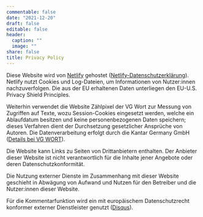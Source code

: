 ```yaml
---
commentable: false
date: "2021-12-20"
draft: false
editable: false
header:
  caption: ""
  image: ""
share: false
title: Privacy Policy
---
```



Diese Website wird von [Netlify](https://www.netlify.com) gehostet ([Netlify-Datenschutzerklärung](https://www.netlify.com/privacy/)). Netlify nutzt Cookies und Log-Dateien, um Informationen von Nutzer:innen nachzuverfolgen. Die aus der EU erhaltenen Daten unterliegen den EU-U.S. Privacy Shield Principles.

Weiterhin verwendet die Website Zählpixel der VG Wort zur Messung von Zugriffen auf Texte, wozu Session-Cookies eingesetzt werden, welche ein Ablaufdatum besitzen und keine personenbezogenen Daten speichern; dieses Verfahren dient der Durchsetzung gesetzlicher Ansprüche von Autoren. Die Datenverarbeitung erfolgt durch die Kantar Germany GmbH ([Details bei VG WORT](http://tom.vgwort.de/portal/showParticipationCondition)).

Die Website kann Links zu Seiten von Drittanbietern enthalten. Der Anbieter dieser Website ist nicht verantwortlich für die Inhalte jener Angebote oder deren Datenschutzkonformität.

Die Nutzung externer Dienste im Zusammenhang mit dieser Website geschieht in Abwägung von Aufwand und Nutzen für den Betreiber und die Nutzer:innen dieser Website. 

Für die Kommentarfunktion wird ein mit europäischem Datenschutzrecht konformer externer Dienstleister genutzt ([Disqus](https://www.disqus.com)).
